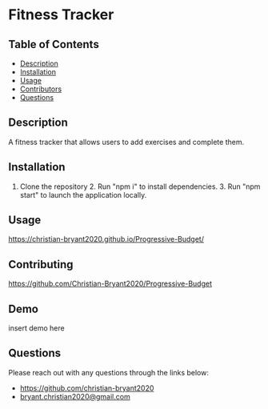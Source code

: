 # Fitness Tracker
  ## Table of Contents
  - [Description](#description)
  - [Installation](#install)
  - [Usage](#usage)
  - [Contributors](#contributers)
  - [Questions](#questions)
  ## Description 
  A fitness tracker that allows users to add exercises and complete them.
  ## Installation
  1. Clone the repository 2. Run "npm i" to install dependencies. 3. Run "npm start" to launch the application locally.
  ## Usage
  https://christian-bryant2020.github.io/Progressive-Budget/
  ## Contributing
  https://github.com/Christian-Bryant2020/Progressive-Budget
  ## Demo
  insert demo here
  ## Questions
  Please reach out with any questions through the links below:
  - https://github.com/christian-bryant2020
  - bryant.christian2020@gmail.com
  
